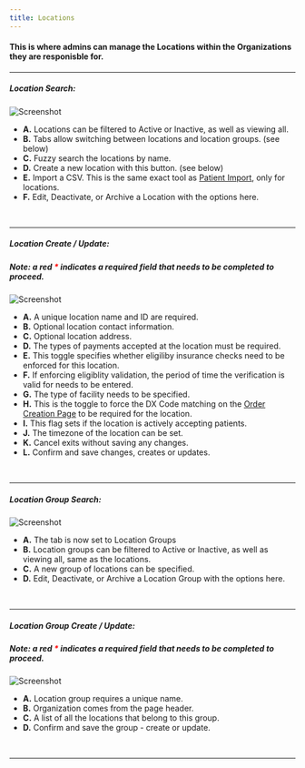 ```yaml
---
title: Locations
---
```


#### This is where admins can manage the Locations within the Organizations they are responisble for.

<hr />

##### Location Search:

![Screenshot](/screenPrints/LocSearch.png)

- **A.** Locations can be filtered to Active or Inactive, as well as viewing all.
- **B.** Tabs allow switching between locations and location groups. (see below)
- **C.** Fuzzy search the locations by name.
- **D.** Create a new location with this button. (see below)
- **E.** Import a CSV.  This is the same exact tool as [Patient Import](/patients/import/), only for locations.
- **F.** Edit, Deactivate, or Archive a Location with the options here.

<br />

<hr />

##### Location Create / Update:
##### Note: a red <b style="color: red;">*</b> indicates a required field that needs to be completed to proceed.

![Screenshot](/screenPrints/LocEdit.png)

- **A.** A unique location name and ID are required.
- **B.** Optional location contact information.
- **C.** Optional location address.
- **D.** The types of payments accepted at the location must be required.
- **E.** This toggle specifies whether eligiliby insurance checks need to be enforced for this location.
- **F.** If enforcing eligiblity validation, the period of time the verification is valid for needs to be entered.
- **G.** The type of facility needs to be specified.
- **H.** This is the toggle to force the DX Code matching on the [Order Creation Page](/orders/add_edit/) to be required for the location.
- **I.** This flag sets if the location is actively accepting patients.
- **J.** The timezone of the location can be set.
- **K.** Cancel exits without saving any changes.
- **L.** Confirm and save changes, creates or updates.

<br />

<hr />

##### Location Group Search:

![Screenshot](/screenPrints/LocGroup1.png)

- **A.** The tab is now set to Location Groups
- **B.** Location groups can be filtered to Active or Inactive, as well as viewing all, same as the locations.
- **C.** A new group of locations can be specified.
- **D.** Edit, Deactivate, or Archive a Location Group with the options here.

<br />

<hr />

##### Location Group Create / Update:
##### Note: a red <b style="color: red;">*</b> indicates a required field that needs to be completed to proceed.

![Screenshot](/screenPrints/LocGroup2.png)

- **A.** Location group requires a unique name.
- **B.** Organization comes from the page header.
- **C.** A list of all the locations that belong to this group.
- **D.** Confirm and save the group - create or update.

<br />

<hr />